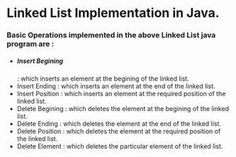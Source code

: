 # Linked List Implementation in Java.
### Basic Operations implemented in the above Linked List java program are :
- <h5>Insert Begining</h5> : which inserts an element at the begining of the linked list.
- Insert Ending : which inserts an element at the end of the linked list.
- Insert Position : which inserts an element at the required position of the linked list.
- Delete Begining : which deletes the element at the begining of the linked list.
- Delete Ending : which deletes the element at the end of the linked list.
- Delete Position : which deletes the element at the required position of the linked list.
- Delete Element : which deletes the particular element of the linked list.
